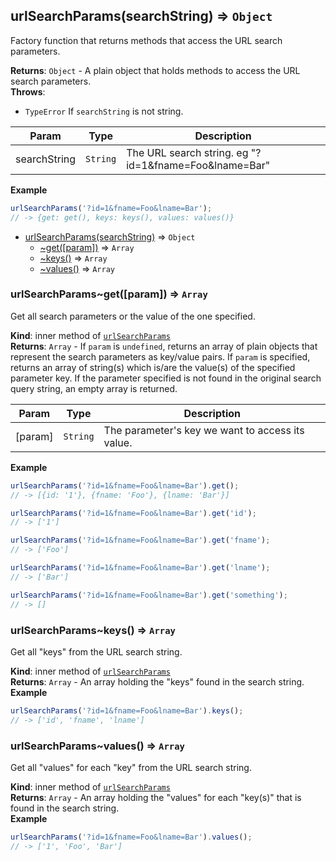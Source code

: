 <a name="urlSearchParams"></a>

## urlSearchParams(searchString) ⇒ <code>Object</code>
Factory function that returns methods that access the URL search parameters.

**Returns**: <code>Object</code> - A plain object that holds methods to access the URL search parameters.  
**Throws**:

- <code>TypeError</code> If `searchString` is not string.


| Param | Type | Description |
| --- | --- | --- |
| searchString | <code>String</code> | The URL search string. eg "?id=1&fname=Foo&lname=Bar" |

**Example**  
```js
urlSearchParams('?id=1&fname=Foo&lname=Bar');
// -> {get: get(), keys: keys(), values: values()}
```

* [urlSearchParams(searchString)](#urlSearchParams) ⇒ <code>Object</code>
    * [~get([param])](#urlSearchParams..get) ⇒ <code>Array</code>
    * [~keys()](#urlSearchParams..keys) ⇒ <code>Array</code>
    * [~values()](#urlSearchParams..values) ⇒ <code>Array</code>

<a name="urlSearchParams..get"></a>

### urlSearchParams~get([param]) ⇒ <code>Array</code>
Get all search parameters or the value of the one specified.

**Kind**: inner method of <code>[urlSearchParams](#urlSearchParams)</code>  
**Returns**: <code>Array</code> - If `param` is `undefined`, returns an array of plain objects that represent
        the search parameters as key/value pairs. If `param` is specified, returns an array
        of string(s) which is/are the value(s) of the specified parameter key. If the parameter
        specified is not found in the original search query string, an empty array is returned.  

| Param | Type | Description |
| --- | --- | --- |
| [param] | <code>String</code> | The parameter's key we want to access its value. |

**Example**  
```js
urlSearchParams('?id=1&fname=Foo&lname=Bar').get();
// -> [{id: '1'}, {fname: 'Foo'}, {lname: 'Bar'}]

urlSearchParams('?id=1&fname=Foo&lname=Bar').get('id');
// -> ['1']

urlSearchParams('?id=1&fname=Foo&lname=Bar').get('fname');
// -> ['Foo']

urlSearchParams('?id=1&fname=Foo&lname=Bar').get('lname');
// -> ['Bar']

urlSearchParams('?id=1&fname=Foo&lname=Bar').get('something');
// -> []
```
<a name="urlSearchParams..keys"></a>

### urlSearchParams~keys() ⇒ <code>Array</code>
Get all "keys" from the URL search string.

**Kind**: inner method of <code>[urlSearchParams](#urlSearchParams)</code>  
**Returns**: <code>Array</code> - An array holding the "keys" found in the search string.  
**Example**  
```js
urlSearchParams('?id=1&fname=Foo&lname=Bar').keys();
// -> ['id', 'fname', 'lname']
```
<a name="urlSearchParams..values"></a>

### urlSearchParams~values() ⇒ <code>Array</code>
Get all "values" for each "key" from the URL search string.

**Kind**: inner method of <code>[urlSearchParams](#urlSearchParams)</code>  
**Returns**: <code>Array</code> - An array holding the "values" for each "key(s)" that is found in the search string.  
**Example**  
```js
urlSearchParams('?id=1&fname=Foo&lname=Bar').values();
// -> ['1', 'Foo', 'Bar']
```
